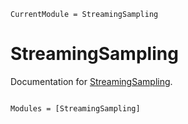 ```@meta
CurrentModule = StreamingSampling
```

# StreamingSampling

Documentation for [StreamingSampling](https://github.com/emmanuellujan/StreamingSampling.jl).

```@index
```

```@autodocs
Modules = [StreamingSampling]
```
